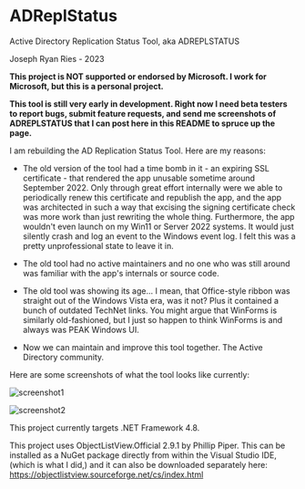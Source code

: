 # ADReplStatus

Active Directory Replication Status Tool, aka ADREPLSTATUS

Joseph Ryan Ries - 2023

**This project is NOT supported or endorsed by Microsoft. I work for Microsoft, but this is a personal project.**

**This tool is still very early in development. Right now I need beta testers to report bugs, submit feature requests, and send me screenshots of ADREPLSTATUS that I can post here in this README to spruce up the page.**

I am rebuilding the AD Replication Status Tool. Here are my reasons:

- The old version of the tool had a time bomb in it - an expiring SSL certificate - that rendered the app
unusable sometime around September 2022. Only through great effort internally were we able to periodically renew
this certificate and republish the app, and the app was architected in such a way that excising the signing 
certificate check was more work than just rewriting the whole thing. Furthermore, the app wouldn't even launch
on my Win11 or Server 2022 systems. It would just silently crash and log an event to the Windows event log. I felt 
this was a pretty unprofessional state to leave it in.

- The old tool had no active maintainers and no one who was still around was familiar with the app's internals or source code.

- The old tool was showing its age... I mean, that Office-style ribbon was straight out of the Windows Vista era, was it not?
Plus it contained a bunch of outdated TechNet links. You might argue that WinForms is similarly old-fashioned, but I just so 
happen to think WinForms is and always was PEAK Windows UI.

- Now we can maintain and improve this tool together. The Active Directory community.

Here are some screenshots of what the tool looks like currently:

![screenshot1](https://user-images.githubusercontent.com/15063294/212465477-8f244640-6796-4afb-ba9a-1b98acda279c.png)

![screenshot2](https://user-images.githubusercontent.com/29166333/212477765-3e4b714d-2ae0-4c78-b73e-cf13671f8eb5.png)

This project currently targets .NET Framework 4.8.

This project uses ObjectListView.Official 2.9.1 by Phillip Piper. This can be installed as a NuGet package directly from within
the Visual Studio IDE, (which is what I did,) and it can also be downloaded separately here: https://objectlistview.sourceforge.net/cs/index.html